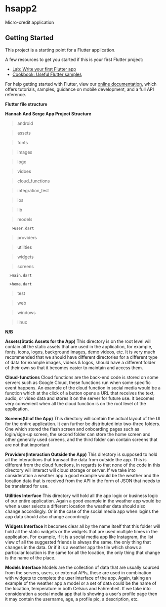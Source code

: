 # hsapp2
 Micro-credit  application

## Getting Started

This project is a starting point for a Flutter application.

A few resources to get you started if this is your first Flutter project:

- [Lab: Write your first Flutter app](https://flutter.dev/docs/get-started/codelab)
- [Cookbook: Useful Flutter samples](https://flutter.dev/docs/cookbook)

For help getting started with Flutter, view our
[online documentation](https://flutter.dev/docs), which offers tutorials,
samples, guidance on mobile development, and a full API reference.

**Flutter file structure**

**Hannah And Serge App Project Structure**

>android

>assets

  >fonts

  >images

  >logo

  >vidoes

>cloud_functions

>integration_test

>ios

>lib

  >models

       >user.dart

  >providers

  >utilities

  >widgets

  >screens

      >main.dart

      >home.dart

>test

>web

>windows

>linux



**N/B**

**Assets(Static Assets for the App)**
This directory is on the root level will contain all the static assets that are used in the application, for example, fonts, icons, logos, background images, demo videos, etc. It is very much recommended that we should have different directories for a different type of data for example images, videos & logos, should have a different folder of their own so that it becomes easier to maintain and access them.


**Cloud-functions**
Cloud functions are the back-end code is stored on some servers such as Google Cloud, these functions run when some specific event happens. An example of the cloud function in social media would be a function which at the click of a button opens a URL that receives the text, audio, or video data and stores it on the server for future use. It becomes very convenient when all the cloud function is on the root level of the application.


**Screens(UI of the App)**
This directory will contain the actual layout of the UI for the entire application. It can further be distributed into two-three folders. One which stored the flash screen and onboarding pages such as login/sign-up screen, the second folder can store the home screen and other generally used screens, and the third folder can contain screens that are not that important

**Providers(Interaction Outside the App)**
This directory is supposed to hold all the interactions that transact the data from outside the app. This is different from the cloud functions, in regards to that none of the code in this directory will interact will cloud storage or server. If we take into consideration a weather app a good example would be the weather and the location data that is received from the API in the form of JSON that needs to be translated for use.

**Utilities Interface**
This directory will hold all the app logic or business logic of our entire application. Again a good example in the weather app would be when a user selects a different location the weather data should also change accordingly. Or in the case of the social media app when logins the app data should also change accordingly

**Widgets Interface**
It becomes clear all by the name itself that this folder will hold all the static widgets or the widgets that are used multiple times in the application. For example, if it is a social media app like Instagram, the list view of all the suggested friends is always the same, the only thing that changes in the data.  Or if it is a weather app the tile which shows a particular location is the same for all the location, the only thing that change is the name of the place.

**Models Interface**
Models are the collection of data that are usually sourced from the servers, users, or external APIs, these are used in combination with widgets to complete the user interface of the app. Again, taking an example of the weather app a model or a set of data could be the name of the location, temperature in both Celsius and Fahrenheit. If we take into consideration a social media app that is showing a user’s profile page then it may contain the username, age, a profile pic, a description, etc.

